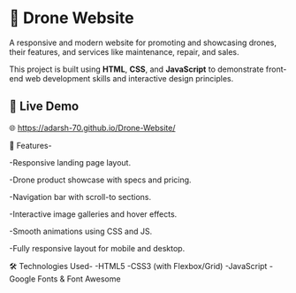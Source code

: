 # 🚁 Drone Website

A responsive and modern website for promoting and showcasing drones, their features, and services like maintenance, repair, and sales. 

This project is built using **HTML**, **CSS**, and **JavaScript** to demonstrate front-end web development skills and interactive design principles.

## 🔗 Live Demo 

🌐 https://adarsh-70.github.io/Drone-Website/

🚀 Features-

  -Responsive landing page layout.

  -Drone product showcase with specs and pricing.

  -Navigation bar with scroll-to sections.

  -Interactive image galleries and hover effects.

  -Smooth animations using CSS and JS.

  -Fully responsive layout for mobile and desktop.

🛠️ Technologies Used-
  -HTML5
  -CSS3 (with Flexbox/Grid)
  -JavaScript
  -Google Fonts & Font Awesome
